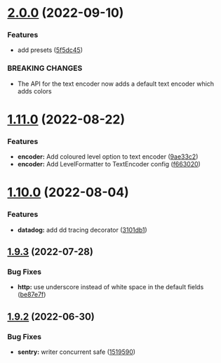 # [2.0.0](https://github.com/damianopetrungaro/golog/compare/v1.11.0...v2.0.0) (2022-09-10)


### Features

* add presets ([5f5dc45](https://github.com/damianopetrungaro/golog/commit/5f5dc45d07d698591a47e5e50c28bf83228853ee))


### BREAKING CHANGES

* The API for the text encoder now adds a default text encoder which adds colors



# [1.11.0](https://github.com/damianopetrungaro/golog/compare/v1.10.0...v1.11.0) (2022-08-22)


### Features

* **encoder:** Add coloured level option to text encoder ([9ae33c2](https://github.com/damianopetrungaro/golog/commit/9ae33c2c8ebc38d9a269adb86c267c7ded63af3f))
* **encoder:** Add LevelFormatter to TextEncoder config ([f663020](https://github.com/damianopetrungaro/golog/commit/f6630206224bcd205d281185bb217be67f1eba3b))



# [1.10.0](https://github.com/damianopetrungaro/golog/compare/v1.9.3...v1.10.0) (2022-08-04)


### Features

* **datadog:** add dd tracing decorator ([3101db1](https://github.com/damianopetrungaro/golog/commit/3101db1689596c59b5649141b5d7e44b353fe998))



## [1.9.3](https://github.com/damianopetrungaro/golog/compare/v1.9.2...v1.9.3) (2022-07-28)


### Bug Fixes

* **http:** use underscore instead of white space in the default fields ([be87e7f](https://github.com/damianopetrungaro/golog/commit/be87e7fde3315a25f33bdddea9c55c1bac641b44))



## [1.9.2](https://github.com/damianopetrungaro/golog/compare/v1.9.1...v1.9.2) (2022-06-30)


### Bug Fixes

* **sentry:** writer concurrent safe ([1519590](https://github.com/damianopetrungaro/golog/commit/15195909b0374476f1fa9075389492cb861b7c1f))



